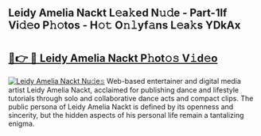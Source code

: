 ## Leidy Amelia Nackt L𝚎a𝚔ed N𝚞𝚍e - Part-1If Vi𝚍𝚎o P𝚑𝚘tos - H𝚘𝚝 O𝚗𝚕yf𝚊ns L𝚎a𝚔s YDkAx

# <h2><a href="http://kf14zc.oniu.top/?m=Leidy+Amelia+Nackt">🔗👉 🔴 Leidy Amelia Nackt P𝚑ot𝚘𝚜 V𝚒d𝚎o</a></h2>

[![Leidy Amelia Nackt Nu𝚍e𝚜](https://i.imgur.com/0qMVB7G.gif)](http://kf14zc.oniu.top/?m=Leidy+Amelia+Nackt)
Web-based entertainer and digital media artist Leidy Amelia Nackt, acclaimed for publishing dance and lifestyle tutorials through solo and collaborative dance acts and compact clips. The public persona of Leidy Amelia Nackt is defined by its openness and sincerity, but the hidden aspects of his personal life remain a tantalizing enigma.  
